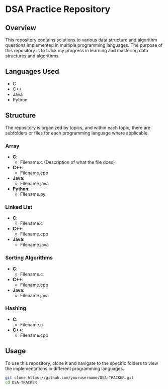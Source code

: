 # DSA Practice Repository

## Overview
This repository contains solutions to various data structure and algorithm questions implemented in multiple programming languages. The purpose of this repository is to track my progress in learning and mastering data structures and algorithms.

## Languages Used
- C
- C++
- Java
- Python

## Structure
The repository is organized by topics, and within each topic, there are subfolders or files for each programming language where applicable.

### Array
- **C**:
  - Filename.c (Description of what the file does)
- **C++**:
  - Filename.cpp
- **Java**:
  - Filename.java
- **Python**:
  - Filename.py

### Linked List
- **C**:
  - Filename.c
- **C++**:
  - Filename.cpp
- **Java**:
  - Filename.java

### Sorting Algorithms
- **C**:
  - Filename.c
- **C++**:
  - Filename.cpp
- **Java**:
  - Filename.java

### Hashing
- **C**:
  - Filename.c
- **C++**:
  - Filename.cpp

## Usage
To use this repository, clone it and navigate to the specific folders to view the implementations in different programming languages.

```bash
git clone https://github.com/yourusername/DSA-TRACKER.git
cd DSA-TRACKER
